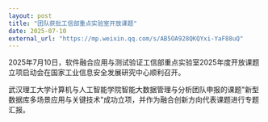 ```yaml
---
layout: post
title: "团队获批工信部重点实验室开放课题"
date: 2025-07-10
external_url: "https://mp.weixin.qq.com/s/AB5OA928QKQYxi-YaF88uQ"
---
```


2025年7月10日，软件融合应用与测试验证工信部重点实验室2025年度开放课题立项启动会在国家工业信息安全发展研究中心顺利召开。

武汉理工大学计算机与人工智能学院智能大数据管理与分析团队申报的课题"新型数据库多场景应用与关键技术"成功立项，并作为融合创新方向代表课题进行专题汇报。